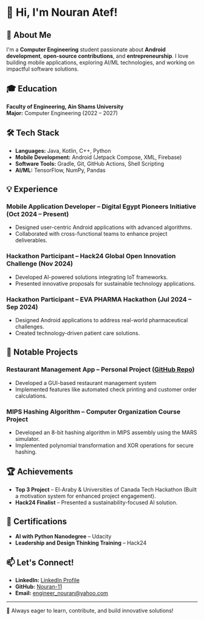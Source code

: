 
# 👋 Hi, I'm Nouran Atef!

## 🚀 About Me
I'm a **Computer Engineering** student passionate about **Android development**, **open-source contributions**, and **entrepreneurship**. I love building mobile applications, exploring AI/ML technologies, and working on impactful software solutions.

## 🎓 Education
**Faculty of Engineering, Ain Shams University**  
**Major:** Computer Engineering (2022 – 2027)  


## 🛠️ Tech Stack
- **Languages:** Java, Kotlin, C++, Python
- **Mobile Development:** Android (Jetpack Compose, XML, Firebase)
- **Software Tools:** Gradle, Git, GitHub Actions, Shell Scripting
- **AI/ML:** TensorFlow, NumPy, Pandas


## 💡 Experience
### **Mobile Application Developer** – Digital Egypt Pioneers Initiative (Oct 2024 – Present)
- Designed user-centric Android applications with advanced algorithms.
- Collaborated with cross-functional teams to enhance project deliverables.

### **Hackathon Participant** – Hack24 Global Open Innovation Challenge (Nov 2024)
- Developed AI-powered solutions integrating IoT frameworks.
- Presented innovative proposals for sustainable technology applications.

### **Hackathon Participant** – EVA PHARMA Hackathon (Jul 2024 – Sep 2024)
- Designed Android applications to address real-world pharmaceutical challenges.
- Created technology-driven patient care solutions.

## 🔨 Notable Projects
### **Restaurant Management App** – Personal Project ([GitHub Repo](https://github.com/Nouran-11/MyResturant))
- Developed a GUI-based restaurant management system 
- Implemented features like automated check printing and customer order calculations.

### **MIPS Hashing Algorithm** – Computer Organization Course Project
- Developed an 8-bit hashing algorithm in MIPS assembly using the MARS simulator.
- Implemented polynomial transformation and XOR operations for secure hashing.

## 🏆 Achievements
- **Top 3 Project** – El-Araby & Universities of Canada Tech Hackathon (Built a motivation system for enhanced project engagement).
- **Hack24 Finalist** – Presented a sustainability-focused AI solution.

## 📜 Certifications
- **AI with Python Nanodegree** – Udacity
- **Leadership and Design Thinking Training** – Hack24

## 📫 Let's Connect!
- **LinkedIn:** [LinkedIn Profile](https://www.linkedin.com/in/nouran-atef11)
- **GitHub:** [Nouran-11](https://github.com/Nouran-11)
- **Email:** [engineer_nouran@yahoo.com](mailto:engineer_nouran@yahoo.com)

---
🚀 Always eager to learn, contribute, and build innovative solutions!
